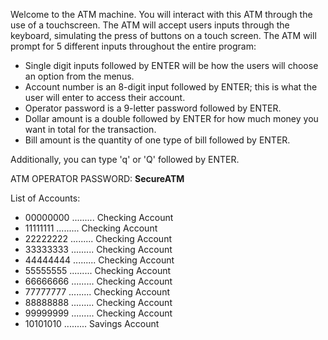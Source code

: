 
Welcome to the ATM machine.
You will interact with this ATM through the use of a touchscreen.
The ATM will accept users inputs through the keyboard, simulating the press of buttons on a touch screen.
The ATM will prompt for 5 different inputs throughout the entire program:

- Single digit inputs followed by ENTER will be how the users will choose an option from the menus.
- Account number is an 8-digit input followed by ENTER; this is what the user will enter to access their account.
- Operator password is a 9-letter password followed by ENTER.
- Dollar amount is a double followed by ENTER for how much money you want in total for the transaction.
- Bill amount is the quantity of one type of bill followed by ENTER.

Additionally, you can type 'q' or 'Q' followed by ENTER.

ATM OPERATOR PASSWORD: **SecureATM**

List of Accounts:

- 00000000 ......... Checking Account
- 11111111 ......... Checking Account
- 22222222 ......... Checking Account
- 33333333 ......... Checking Account
- 44444444 ......... Checking Account
- 55555555 ......... Checking Account
- 66666666 ......... Checking Account
- 77777777 ......... Checking Account
- 88888888 ......... Checking Account
- 99999999 ......... Checking Account
- 10101010 ......... Savings Account
